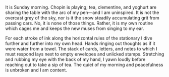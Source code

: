 It is Sunday morning. Chopin is playing; tea, clementine, and yoghurt
are sharing the table with the arc of my pen—and I am uninspired. It is
not the overcast grey of the sky, nor is it the snow steadily
accumulating grit from passing cars. No, it is none of those things.
Rather, it is my own routine which cages me and keeps the new muses
from singing to my ear. 

For each stroke of ink along the horizontal rules of the stationary I
dive further and further into my own head. Hands ringing out thoughts as
if it were water from a towel. The stack of cards, letters, and notes to
which I must respond lays next to empty envelopes and unlicked stamps.
Stretching and rubbing my eye with the back of my hand, I yawn loudly
before reaching out to take a sip of tea. The quiet of my morning and
peacefulness is unbroken and I am content.

